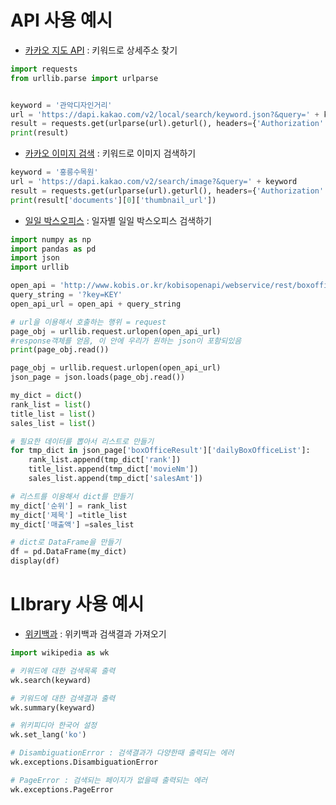 # API 사용 예시

- [카카오 지도 API](https://apis.map.kakao.com/web/guide/) : 키워드로 상세주소 찾기

```python
import requests
from urllib.parse import urlparse


keyword = '관악디자인거리'
url = 'https://dapi.kakao.com/v2/local/search/keyword.json?&query=' + keyword
result = requests.get(urlparse(url).geturl(), headers={'Authorization': 'KakaoAK KEY'}).json()
print(result)
```



- [카카오 이미지 검색](https://developers.kakao.com/docs/latest/ko/daum-search/dev-guide) : 키워드로 이미지 검색하기

```python
keyword = '홍릉수목원'
url = 'https://dapi.kakao.com/v2/search/image?&query=' + keyword
result = requests.get(urlparse(url).geturl(), headers={'Authorization': 'KakaoAK KEY'}).json()
print(result['documents'][0]['thumbnail_url'])
```



- [일일 박스오피스](https://www.kobis.or.kr/kobisopenapi/homepg/main/main.do) : 일자별 일일 박스오피스 검색하기

```python
import numpy as np
import pandas as pd
import json
import urllib

open_api = 'http://www.kobis.or.kr/kobisopenapi/webservice/rest/boxoffice/searchDailyBoxOfficeList.json'
query_string = '?key=KEY'
open_api_url = open_api + query_string

# url을 이용해서 호출하는 행위 = request
page_obj = urllib.request.urlopen(open_api_url)
#response객체를 얻음, 이 안에 우리가 원하는 json이 포함되있음
print(page_obj.read())

page_obj = urllib.request.urlopen(open_api_url)
json_page = json.loads(page_obj.read())

my_dict = dict()
rank_list = list()
title_list = list()
sales_list = list()

# 필요한 데이터를 뽑아서 리스트로 만들기
for tmp_dict in json_page['boxOfficeResult']['dailyBoxOfficeList']:
    rank_list.append(tmp_dict['rank'])
    title_list.append(tmp_dict['movieNm'])
    sales_list.append(tmp_dict['salesAmt'])

# 리스트를 이용해서 dict를 만들기
my_dict['순위'] = rank_list
my_dict['제목'] =title_list
my_dict['매출액'] =sales_list

# dict로 DataFrame을 만들기
df = pd.DataFrame(my_dict)
display(df)
```



# LIbrary 사용 예시

- [위키백과](https://wikipedia.readthedocs.io/en/latest/code.html#module-wikipedia) : 위키백과 검색결과 가져오기

```python
import wikipedia as wk

# 키워드에 대한 검색목록 출력
wk.search(keyward)

# 키워드에 대한 검색결과 출력
wk.summary(keyward)

# 위키피디아 한국어 설정
wk.set_lang('ko')

# DisambiguationError : 검색결과가 다양한때 출력되는 에러
wk.exceptions.DisambiguationError

# PageError : 검색되는 페이지가 없을때 출력되는 에러
wk.exceptions.PageError
```



